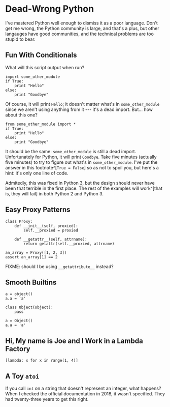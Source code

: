 # Dead-Wrong Python

I've mastered Python well enough to dismiss it as a poor language.
Don't get me wrong, the Python community is large, and that's a plus, but other langauges have good communities, and the technical problems are too stupid to bear.

## Fun With Conditionals

What will this script output when run?

```
import some_other_module
if True:
    print "Hello"
else:
    print "Goodbye"
```

Of course, it will print `Hello`; it doesn't matter what's in `some_other_module` since we aren't using anything from it --- it's a dead import.
But... how about this one?

```
from some_other_module import *
if True:
    print "Hello"
else:
    print "Goodbye"
```

It should be the same: `some_other_module` is still a dead import.
Unfortunately for Python, it will print `Goodbye`.
Take five minutes (actually five minutes) to try to figure out what's in `some_other_module`.
I've put the answer in this footnote^[`True = False`] so as not to spoil you, but here's a hint: it's only one line of code.

Admitedly, this was fixed in Python 3, but the design should never have been that terrible in the first place.
The rest of the examples will work^[that is, they will fail] in both Python 2 and Python 3.

## Easy Proxy Patterns

```
class Proxy:
    def __init__(self, proxied):
        self.__proxied = proxied

    def __getattr__(self, attrname):
        return getattr(self.__proxied, attrname)

an_array = Proxy([1, 2, 3])
assert an_array[1] == 2
```

FIXME: should I be using `__getattribute__` instead?


## Smooth Builtins

```
a = object()
a.a = 'a'
```

```
class Object(object):
    pass

a = Object()
a.a = 'a'
```

## Hi, My name is Joe and I Work in a Lambda Factory

```
[lambda: x for x in range(1, 4)]
```

## A Toy `atoi`

If you call `int` on a string that doesn't represent an integer, what happens?
When I checked the official documentation in 2018, it wasn't specified.
They had twenty-three years to get this right.